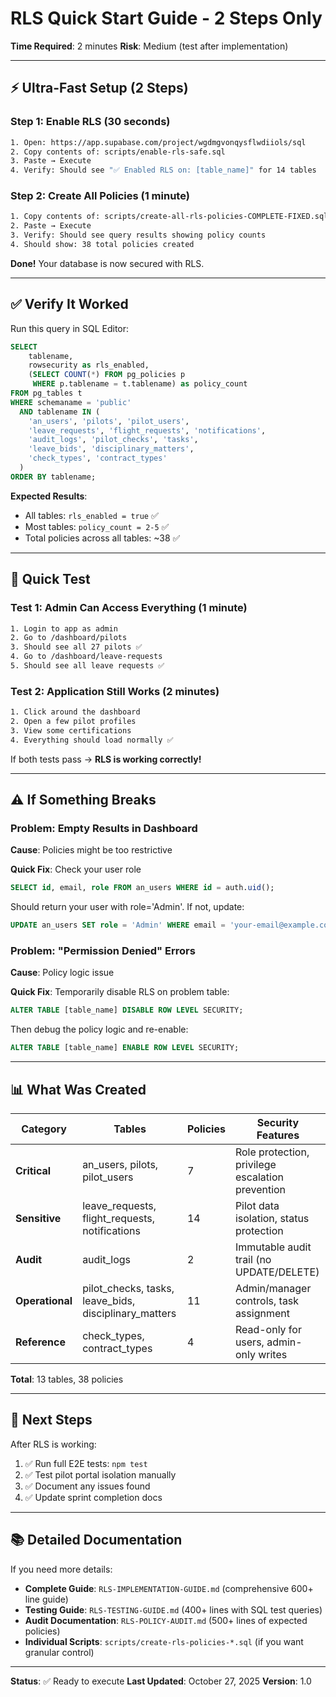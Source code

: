 # RLS Quick Start Guide - 2 Steps Only

**Time Required**: 2 minutes
**Risk**: Medium (test after implementation)

---

## ⚡ Ultra-Fast Setup (2 Steps)

### Step 1: Enable RLS (30 seconds)
```bash
1. Open: https://app.supabase.com/project/wgdmgvonqysflwdiiols/sql
2. Copy contents of: scripts/enable-rls-safe.sql
3. Paste → Execute
4. Verify: Should see "✅ Enabled RLS on: [table_name]" for 14 tables
```

### Step 2: Create All Policies (1 minute)
```bash
1. Copy contents of: scripts/create-all-rls-policies-COMPLETE-FIXED.sql
2. Paste → Execute
3. Verify: Should see query results showing policy counts
4. Should show: 38 total policies created
```

**Done!** Your database is now secured with RLS.

---

## ✅ Verify It Worked

Run this query in SQL Editor:
```sql
SELECT
    tablename,
    rowsecurity as rls_enabled,
    (SELECT COUNT(*) FROM pg_policies p
     WHERE p.tablename = t.tablename) as policy_count
FROM pg_tables t
WHERE schemaname = 'public'
  AND tablename IN (
    'an_users', 'pilots', 'pilot_users',
    'leave_requests', 'flight_requests', 'notifications',
    'audit_logs', 'pilot_checks', 'tasks',
    'leave_bids', 'disciplinary_matters',
    'check_types', 'contract_types'
  )
ORDER BY tablename;
```

**Expected Results**:
- All tables: `rls_enabled = true` ✅
- Most tables: `policy_count = 2-5` ✅
- Total policies across all tables: ~38 ✅

---

## 🧪 Quick Test

### Test 1: Admin Can Access Everything (1 minute)
```bash
1. Login to app as admin
2. Go to /dashboard/pilots
3. Should see all 27 pilots ✅
4. Go to /dashboard/leave-requests
5. Should see all leave requests ✅
```

### Test 2: Application Still Works (2 minutes)
```bash
1. Click around the dashboard
2. Open a few pilot profiles
3. View some certifications
4. Everything should load normally ✅
```

If both tests pass → **RLS is working correctly!**

---

## ⚠️ If Something Breaks

### Problem: Empty Results in Dashboard
**Cause**: Policies might be too restrictive

**Quick Fix**: Check your user role
```sql
SELECT id, email, role FROM an_users WHERE id = auth.uid();
```

Should return your user with role='Admin'. If not, update:
```sql
UPDATE an_users SET role = 'Admin' WHERE email = 'your-email@example.com';
```

### Problem: "Permission Denied" Errors
**Cause**: Policy logic issue

**Quick Fix**: Temporarily disable RLS on problem table:
```sql
ALTER TABLE [table_name] DISABLE ROW LEVEL SECURITY;
```

Then debug the policy logic and re-enable:
```sql
ALTER TABLE [table_name] ENABLE ROW LEVEL SECURITY;
```

---

## 📊 What Was Created

| Category | Tables | Policies | Security Features |
|----------|--------|----------|-------------------|
| **Critical** | an_users, pilots, pilot_users | 7 | Role protection, privilege escalation prevention |
| **Sensitive** | leave_requests, flight_requests, notifications | 14 | Pilot data isolation, status protection |
| **Audit** | audit_logs | 2 | Immutable audit trail (no UPDATE/DELETE) |
| **Operational** | pilot_checks, tasks, leave_bids, disciplinary_matters | 11 | Admin/manager controls, task assignment |
| **Reference** | check_types, contract_types | 4 | Read-only for users, admin-only writes |

**Total**: 13 tables, 38 policies

---

## 🚀 Next Steps

After RLS is working:

1. ✅ Run full E2E tests: `npm test`
2. ✅ Test pilot portal isolation manually
3. ✅ Document any issues found
4. ✅ Update sprint completion docs

---

## 📚 Detailed Documentation

If you need more details:
- **Complete Guide**: `RLS-IMPLEMENTATION-GUIDE.md` (comprehensive 600+ line guide)
- **Testing Guide**: `RLS-TESTING-GUIDE.md` (400+ lines with SQL test queries)
- **Audit Documentation**: `RLS-POLICY-AUDIT.md` (500+ lines of expected policies)
- **Individual Scripts**: `scripts/create-rls-policies-*.sql` (if you want granular control)

---

**Status**: ✅ Ready to execute
**Last Updated**: October 27, 2025
**Version**: 1.0
